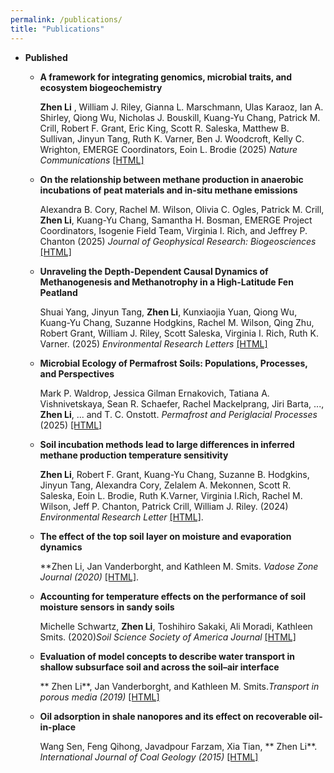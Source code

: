 ```yaml
---
permalink: /publications/
title: "Publications"
---
```


* **Published**

  * **A framework for integrating genomics, microbial traits, and ecosystem biogeochemistry**

    **Zhen Li** , William J. Riley, Gianna L. Marschmann, Ulas Karaoz, Ian A. Shirley, Qiong Wu, Nicholas J. Bouskill, Kuang-Yu Chang, Patrick M. Crill, Robert F. Grant, Eric King, Scott R. Saleska, Matthew B. Sullivan, Jinyun Tang, Ruth K. Varner, Ben J. Woodcroft, Kelly C. Wrighton, EMERGE Coordinators, Eoin L. Brodie (2025) _Nature Communications_ [[HTML]](https://www.nature.com/articles/s41467-025-57386-5)
    
  * **On the relationship between methane production in anaerobic incubations of peat materials and in-situ methane emissions**

    Alexandra B. Cory, Rachel M. Wilson, Olivia C. Ogles, Patrick M. Crill, **Zhen Li**, Kuang-Yu Chang, Samantha H. Bosman, EMERGE Project Coordinators, Isogenie Field Team, Virginia I. Rich, and Jeffrey P. Chanton (2025)
    _Journal of Geophysical Research: Biogeosciences_ [[HTML]](https://agupubs.onlinelibrary.wiley.com/doi/abs/10.1029/2024JG008371)

  * **Unraveling the Depth-Dependent Causal Dynamics of Methanogenesis and Methanotrophy in a High-Latitude Fen Peatland**

    Shuai Yang, Jinyun Tang, **Zhen Li**, Kunxiaojia Yuan, Qiong Wu, Kuang-Yu Chang, Suzanne Hodgkins, Rachel M. Wilson, Qing Zhu, Robert Grant, William J. Riley, Scott Saleska, Virginia I. Rich, Ruth K. Varner. (2025) _Environmental Research Letters_ [[HTML]](https://iopscience.iop.org/article/10.1088/1748-9326/adaf44/meta)

  * **Microbial Ecology of Permafrost Soils: Populations, Processes, and Perspectives**

    Mark P. Waldrop, Jessica Gilman Ernakovich, Tatiana A. Vishnivetskaya, Sean R. Schaefer, Rachel Mackelprang, Jiri Barta, ..., **Zhen Li**, ... and T. C. Onstott. _Permafrost and Periglacial Processes_ (2025) [[HTML]](https://onlinelibrary.wiley.com/doi/full/10.1002/ppp.2264)

  * **Soil incubation methods lead to large differences in inferred methane production temperature sensitivity**
  
    **Zhen Li**, Robert F. Grant, Kuang-Yu Chang, Suzanne B. Hodgkins, Jinyun Tang, Alexandra Cory, Zelalem A. Mekonnen, Scott R. Saleska, Eoin L. Brodie, Ruth K.Varner, Virginia I.Rich, Rachel M. Wilson, Jeff P. Chanton, Patrick Crill, William J. Riley. (2024) _Environmental Research Letter_ [[HTML]](https://iopscience.iop.org/article/10.1088/1748-9326/ad3565).
    
  * **The effect of the top soil layer on moisture and evaporation dynamics**

    **Zhen Li, Jan Vanderborght, and Kathleen M. Smits. _Vadose Zone Journal (2020)_ [[HTML]](https://acsess.onlinelibrary.wiley.com/doi/full/10.1002/vzj2.20049).
  
  * **Accounting for temperature effects on the performance of soil moisture sensors in sandy soils** 

    Michelle Schwartz, **Zhen Li**, Toshihiro Sakaki, Ali Moradi, Kathleen Smits. (2020)_Soil Science Society of America Journal_ [[HTML]](https://acsess.onlinelibrary.wiley.com/doi/full/10.2136/sssaj2019.05.0161)

  * **Evaluation of model concepts to describe water transport in shallow subsurface soil and across the soil–air interface** 
    
    ** Zhen Li**, Jan Vanderborght, and Kathleen M. Smits._Transport in porous media (2019)_ [[HTML]](https://link.springer.com/article/10.1007/s11242-018-1144-9)


  * **Oil adsorption in shale nanopores and its effect on recoverable oil-in-place**

    Wang Sen, Feng Qihong, Javadpour Farzam, Xia Tian, ** Zhen Li**. _International Journal of Coal Geology (2015)_ [[HTML]](https://www.sciencedirect.com/science/article/abs/pii/S0166516215300057)

<!-- https://jayrobwilliams.com/posts/2020/08/website-content/ -->
